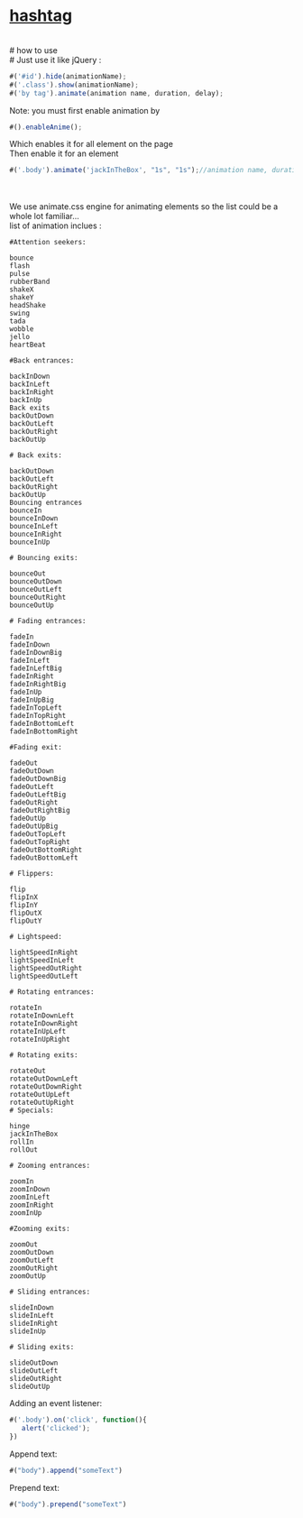 # [hashtag](https://netopa.github.io/hashtag)
<br>
# how to use
<br>
# Just use it like jQuery :

``` javascript
#('#id').hide(animationName);
#('.class').show(animationName);
#('by tag').animate(animation name, duration, delay);
```
Note: you must first enable animation by
<br>

``` javascript
#().enableAnime();
```
Which enables it for all element on the page<br>
Then enable it for an element
``` javascript
#('.body').animate('jackInTheBox', "1s", "1s");//animation name, duration ,delay
```
<br>
<br>We use animate.css engine for animating elements so the list could be a whole lot familiar...
<br>
list of animation inclues : <br>

```
#Attention seekers:

bounce
flash
pulse
rubberBand
shakeX
shakeY
headShake
swing
tada
wobble
jello
heartBeat

#Back entrances:

backInDown
backInLeft
backInRight
backInUp
Back exits
backOutDown
backOutLeft
backOutRight
backOutUp

# Back exits:

backOutDown
backOutLeft
backOutRight
backOutUp
Bouncing entrances
bounceIn
bounceInDown
bounceInLeft
bounceInRight
bounceInUp

# Bouncing exits:

bounceOut
bounceOutDown
bounceOutLeft
bounceOutRight
bounceOutUp

# Fading entrances:

fadeIn
fadeInDown
fadeInDownBig
fadeInLeft
fadeInLeftBig
fadeInRight
fadeInRightBig
fadeInUp
fadeInUpBig
fadeInTopLeft
fadeInTopRight
fadeInBottomLeft
fadeInBottomRight

#Fading exit:

fadeOut
fadeOutDown
fadeOutDownBig
fadeOutLeft
fadeOutLeftBig
fadeOutRight
fadeOutRightBig
fadeOutUp
fadeOutUpBig
fadeOutTopLeft
fadeOutTopRight
fadeOutBottomRight
fadeOutBottomLeft

# Flippers:

flip
flipInX
flipInY
flipOutX
flipOutY

# Lightspeed:

lightSpeedInRight
lightSpeedInLeft
lightSpeedOutRight
lightSpeedOutLeft

# Rotating entrances:

rotateIn
rotateInDownLeft
rotateInDownRight
rotateInUpLeft
rotateInUpRight

# Rotating exits:

rotateOut
rotateOutDownLeft
rotateOutDownRight
rotateOutUpLeft
rotateOutUpRight
# Specials:

hinge
jackInTheBox
rollIn
rollOut

# Zooming entrances:

zoomIn
zoomInDown
zoomInLeft
zoomInRight
zoomInUp

#Zooming exits:

zoomOut
zoomOutDown
zoomOutLeft
zoomOutRight
zoomOutUp

# Sliding entrances:

slideInDown
slideInLeft
slideInRight
slideInUp

# Sliding exits:

slideOutDown
slideOutLeft
slideOutRight
slideOutUp

```

Adding an event listener:<br>
``` javascript
#('.body').on('click', function(){
   alert('clicked');
})
```
Append text:<br>
``` javascript
#("body").append("someText")
```
Prepend text: <br>
``` javascript
#("body").prepend("someText")
```

